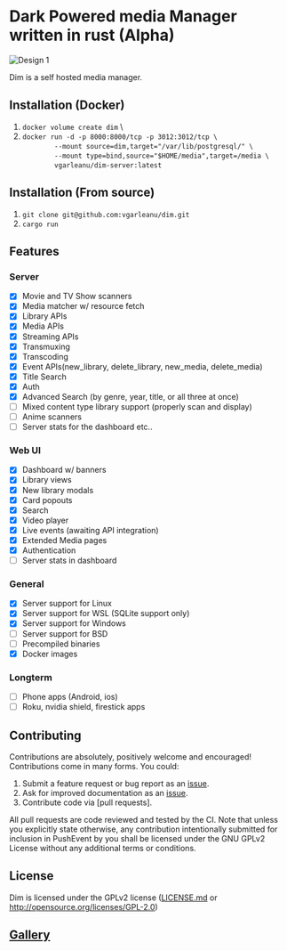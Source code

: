 # Dark Powered media Manager written in rust (Alpha)
![Design 1](./docs/design/current.jpg?raw=true)

Dim is a self hosted media manager. 

## Installation (Docker)
  1. `docker volume create dim` \
  2. `docker run -d -p 8000:8000/tcp -p 3012:3012/tcp \` \
`        --mount source=dim,target="/var/lib/postgresql/" \` \
`        --mount type=bind,source="$HOME/media",target=/media \` \
`        vgarleanu/dim-server:latest`

## Installation (From source)
  1. `git clone git@github.com:vgarleanu/dim.git`
  2. `cargo run`

## Features
### Server
- [x] Movie and TV Show scanners
- [x] Media matcher w/ resource fetch
- [x] Library APIs
- [x] Media APIs
- [x] Streaming APIs
- [x] Transmuxing
- [x] Transcoding
- [x] Event APIs(new_library, delete_library, new_media, delete_media)
- [x] Title Search
- [x] Auth
- [x] Advanced Search (by genre, year, title, or all three at once)
- [ ] Mixed content type library support (properly scan and display)
- [ ] Anime scanners
- [ ] Server stats for the dashboard etc..
### Web UI
- [x] Dashboard w/ banners
- [x] Library views
- [x] New library modals
- [x] Card popouts
- [x] Search
- [x] Video player
- [x] Live events (awaiting API integration)
- [x] Extended Media pages
- [x] Authentication
- [ ] Server stats in dashboard
### General
- [x] Server support for Linux
- [x] Server support for WSL (SQLite support only)
- [x] Server support for Windows
- [ ] Server support for BSD
- [ ] Precompiled binaries
- [x] Docker images
### Longterm
- [ ] Phone apps (Android, ios)
- [ ] Roku, nvidia shield, firestick apps

## Contributing
Contributions are absolutely, positively welcome and encouraged! Contributions
come in many forms. You could:

  1. Submit a feature request or bug report as an [issue].
  2. Ask for improved documentation as an [issue].
  3. Contribute code via [pull requests].

[issue]: https://github.com/vgarleanu/dim/issues
[pull_requests]: https://github.com/vgarleanu/dim/pulls

All pull requests are code reviewed and tested by the CI. Note that unless you
explicitly state otherwise, any contribution intentionally submitted for
inclusion in PushEvent by you shall be licensed under the GNU GPLv2 License 
without any additional terms or conditions.

## License
Dim is licensed under the GPLv2 license ([LICENSE.md](LICENSE.md) or http://opensource.org/licenses/GPL-2.0)

## [Gallery](docs/design/GALLERY.md)
